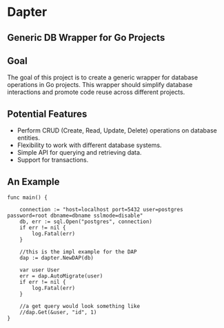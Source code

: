 # Dapter

## Generic DB Wrapper for Go Projects

## Goal

The goal of this project is to create a generic wrapper for database operations in Go projects. This wrapper should simplify database interactions and promote code reuse across different projects.

## Potential Features

-   Perform CRUD (Create, Read, Update, Delete) operations on database entities.
-   Flexibility to work with different database systems.
-   Simple API for querying and retrieving data.
-   Support for transactions.

## An Example

```
func main() {

	connection := "host=localhost port=5432 user=postgres password=root dbname=dbname sslmode=disable"
	db, err := sql.Open("postgres", connection)
	if err != nil {
		log.Fatal(err)
	}

	//this is the impl example for the DAP
	dap := dapter.NewDAP(db)

	var user User
	err = dap.AutoMigrate(user)
	if err != nil {
		log.Fatal(err)
	}

	//a get query would look something like
	//dap.Get(&user, "id", 1)
}
```
